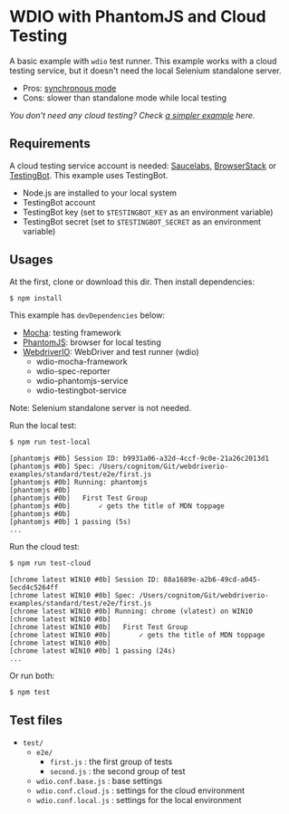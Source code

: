 # WDIO with PhantomJS and Cloud Testing

A basic example with `wdio` test runner. This example works with a cloud testing service, but it doesn't need the local Selenium standalone server.

- Pros: [synchronous mode](http://webdriver.io/guide/getstarted/v4.html#It’s-all-synchronous)
- Cons: slower than standalone mode while local testing

*You don't need any cloud testing? Check [a simpler example](../wdio-phantomjs-only/) here.*

## Requirements

A cloud testing service account is needed: [Saucelabs](https://www.saucelabs.com/), [BrowserStack](https://www.browserstack.com/) or [TestingBot](https://testingbot.com/). This example uses TestingBot.

- Node.js are installed to your local system
- TestingBot account
- TestingBot key (set to `$TESTINGBOT_KEY` as an environment variable)
- TestingBot secret (set to `$TESTINGBOT_SECRET` as an environment variable)

## Usages

At the first, clone or download this dir. Then install dependencies:

```bash
$ npm install
```

This example has `devDependencies` below:

- [Mocha](https://mochajs.org/): testing framework
- [PhantomJS](http://phantomjs.org/): browser for local testing
- [WebdriverIO](http://webdriver.io/): WebDriver and test runner (wdio)
  - wdio-mocha-framework
  - wdio-spec-reporter
  - wdio-phantomjs-service
  - wdio-testingbot-service

Note: Selenium standalone server is not needed.

Run the local test:

```bash
$ npm run test-local
```

```
[phantomjs #0b] Session ID: b9931a06-a32d-4ccf-9c0e-21a26c2013d1
[phantomjs #0b] Spec: /Users/cognitom/Git/webdriverio-examples/standard/test/e2e/first.js
[phantomjs #0b] Running: phantomjs
[phantomjs #0b]
[phantomjs #0b]   First Test Group
[phantomjs #0b]       ✓ gets the title of MDN toppage
[phantomjs #0b]
[phantomjs #0b] 1 passing (5s)
...
```

Run the cloud test:

```bash
$ npm run test-cloud
```

```
[chrome latest WIN10 #0b] Session ID: 88a1689e-a2b6-49cd-a045-5ecd4c5264ff
[chrome latest WIN10 #0b] Spec: /Users/cognitom/Git/webdriverio-examples/standard/test/e2e/first.js
[chrome latest WIN10 #0b] Running: chrome (vlatest) on WIN10
[chrome latest WIN10 #0b]
[chrome latest WIN10 #0b]   First Test Group
[chrome latest WIN10 #0b]       ✓ gets the title of MDN toppage
[chrome latest WIN10 #0b]
[chrome latest WIN10 #0b] 1 passing (24s)
...
```

Or run both:

```bash
$ npm test
```

## Test files

- `test/`
  - `e2e/`
    - `first.js` : the first group of tests
    - `second.js` : the second group of test
  - `wdio.conf.base.js` : base settings
  - `wdio.conf.cloud.js` : settings for the cloud environment
  - `wdio.conf.local.js` : settings for the local environment
